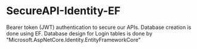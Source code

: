 # SecureAPI-Identity-EF
 Bearer token (JWT) authentication to secure our APIs. Database creation is done using EF. Database design for Login tables is done by  "Microsoft.AspNetCore.Identity.EntityFrameworkCore"
